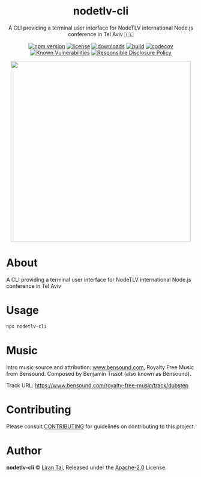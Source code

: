 
<p align="center"><h1 align="center">
  nodetlv-cli
</h1>

<p align="center">
  A CLI providing a terminal user interface for NodeTLV international Node.js conference in Tel Aviv 🇮🇱
</p>

<p align="center">
  <a href="https://www.npmjs.org/package/nodetlv-cli"><img src="https://badgen.net/npm/v/nodetlv-cli" alt="npm version"/></a>
  <a href="https://www.npmjs.org/package/nodetlv-cli"><img src="https://badgen.net/npm/license/nodetlv-cli" alt="license"/></a>
  <a href="https://www.npmjs.org/package/nodetlv-cli"><img src="https://badgen.net/npm/dt/nodetlv-cli" alt="downloads"/></a>
  <a href="https://github.com/lirantal/nodetlv-cli/actions?workflow=CI"><img src="https://github.com/lirantal/nodetlv-cli/workflows/CI/badge.svg" alt="build"/></a>
  <a href="https://codecov.io/gh/lirantal/nodetlv-cli"><img src="https://badgen.net/codecov/c/github/lirantal/nodetlv-cli" alt="codecov"/></a>
  <a href="https://snyk.io/test/github/lirantal/nodetlv-cli"><img src="https://snyk.io/test/github/lirantal/nodetlv-cli/badge.svg" alt="Known Vulnerabilities"/></a>
  <a href="./SECURITY.md"><img src="https://img.shields.io/badge/Security-Responsible%20Disclosure-yellow.svg" alt="Responsible Disclosure Policy" /></a>
</p>

<p align="center">
  <img src="https://github.com/lirantal/nodetlv-cli/blob/main/.github/nodetlv-cli.jpeg" height="480" />
</p>

# About

A CLI providing a terminal user interface for NodeTLV international Node.js conference in Tel Aviv

# Usage

```sh
npx nodetlv-cli
```

# Music

Intro music source and attribution: www.bensound.com, Royalty Free Music from Bensound. Composed by Benjamin Tissot (also known as Bensound).

Track URL: https://www.bensound.com/royalty-free-music/track/dubstep

# Contributing

Please consult [CONTRIBUTING](./CONTRIBUTING.md) for guidelines on contributing to this project.

# Author

**nodetlv-cli** © [Liran Tal](https://github.com/lirantal), Released under the [Apache-2.0](./LICENSE) License.
